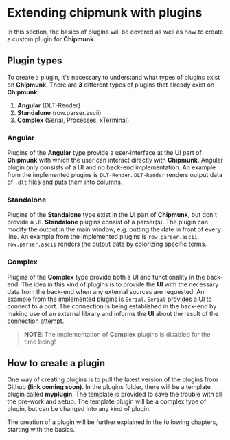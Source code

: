 <link rel="stylesheet" type="text/css" href="../styles/styles.extension.css">

<h1>Extending chipmunk with plugins</h1>

In this section, the basics of plugins will be covered as well as how to create a custom plugin for **Chipmunk**.

<h2>Plugin types</h2>

To create a plugin, it's necessary to understand what types of plugins exist on **Chipmunk**. There are **3** different types of plugins that already exist on **Chipmunk**:

1. **Angular**      (DLT-Render)
2. **Standalone**   (row.parser.ascii)
3. **Complex**      (Serial, Processes, xTerminal)

<h3>Angular</h3>

Plugins of the **Angular** type provide a user-interface at the UI part of **Chipmunk** with which the user can interact directly with **Chipmunk**. Angular plugin only consists of a UI and no back-end implementation.
An example from the implemented plugins is `DLT-Render`. `DLT-Render` renders output data of `.dlt` files and puts them into columns.

<h3>Standalone</h3>

Plugins of the **Standalone** type exist in the **UI** part of **Chipmunk**, but don't provide a UI. **Standalone** plugins consist of a parser(s). The plugin can modify the output in the main window, e.g. putting the date in front of every line.
An example from the implemented plugins is `row.parser.ascii`. `row.parser.ascii` renders the output data by colorizing specific terms.

<h3>Complex</h3>

Plugins of the **Complex** type provide both a UI and functionality in the back-end. The idea in this kind of plugins is to provide the **UI** with the necessary data from the back-end when any external sources are requested.
An example from the implemented plugins is `Serial`. `Serial` provides a UI to connect to a port. The connection is being established in the back-end by making use of an external library and informs the **UI** about the result of the connection attempt.

> **NOTE**: The implementation of **Complex** plugins is disabled for the time being!

<h2>How to create a plugin</h2>

One way of creating plugins is to pull the latest version of the plugins from Github **(link coming soon)**. In the plugins folder, there will be a template plugin called **myplugin**. The template is provided to save the trouble with all the pre-work and setup. The template plugin will be a complex type of plugin, but can be changed into any kind of plugin.

The creation of a plugin will be further explained in the following chapters, starting with the basics. 